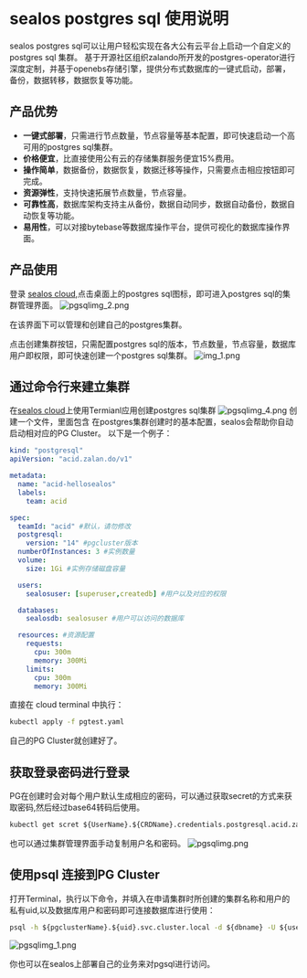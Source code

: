 # sealos postgres sql 使用说明



sealos postgres sql可以让用户轻松实现在各大公有云平台上启动一个自定义的 postgres sql 集群。 基于开源社区组织zalando所开发的postgres-operator进行深度定制，并基于openebs存储引擎，提供分布式数据库的一键式启动，部署，备份，数据转移，数据恢复等功能。

## 产品优势


* **一键式部署**，只需进行节点数量，节点容量等基本配置，即可快速启动一个高可用的postgres sql集群。
* **价格便宜**，比直接使用公有云的存储集群服务便宜15%费用。
* **操作简单**，数据备份，数据恢复，数据迁移等操作，只需要点击相应按钮即可完成。
* **资源弹性**，支持快速拓展节点数量，节点容量。
* **可靠性高**，数据库架构支持主从备份，数据自动同步，数据自动备份，数据自动恢复等功能。
* **易用性**，可以对接bytebase等数据库操作平台，提供可视化的数据库操作界面。

## 产品使用


登录 [sealos cloud](https://cloud.sealos.io),点击桌面上的postgres sql图标，即可进入postgres sql的集群管理界面。
![pgsqlimg_2.png](..%2F..%2F..%2Fimg%2Fpgsqlimg_2.png)

在该界面下可以管理和创建自己的postgres集群。

点击创建集群按钮，只需配置postgres sql的版本，节点数量，节点容量，数据库用户即权限，即可快速创建一个postgres sql集群。
![img_1.png](img_1.png)


## 通过命令行来建立集群


在[sealos cloud](https://cloud.sealos.io)上使用Termianl应用创建postgres sql集群
![pgsqlimg_4.png](..%2F..%2F..%2Fimg%2Fpgsqlimg_4.png)
创建一个文件，里面包含 在postgres集群创建时的基本配置，sealos会帮助你自动启动相对应的PG Cluster。
以下是一个例子：

```yaml
kind: "postgresql"
apiVersion: "acid.zalan.do/v1"

metadata:
  name: "acid-hellosealos"
  labels:
    team: acid

spec:
  teamId: "acid" #默认，请勿修改
  postgresql:
    version: "14" #pgcluster版本
  numberOfInstances: 3 #实例数量
  volume:
    size: 1Gi #实例存储磁盘容量

  users:
    sealosuser: [superuser,createdb] #用户以及对应的权限

  databases:
    sealosdb: sealosuser #用户可以访问的数据库

  resources: #资源配置
    requests:
      cpu: 300m
      memory: 300Mi
    limits:
      cpu: 300m
      memory: 300Mi
```
直接在 cloud terminal 中执行：
```cmd
kubectl apply -f pgtest.yaml
```
自己的PG Cluster就创建好了。

## 获取登录密码进行登录


PG在创建时会对每个用户默认生成相应的密码，可以通过获取secret的方式来获取密码,然后经过base64转码后使用。
```cmd
kubectl get scret ${UserName}.${CRDName}.credentials.postgresql.acid.zalan.do -o yaml
```
也可以通过集群管理界面手动复制用户名和密码。
![pgsqlimg.png](..%2F..%2F..%2Fimg%2Fpgsqlimg.png)

## 使用psql 连接到PG Cluster



打开Terminal，执行以下命令，并填入在申请集群时所创建的集群名称和用户的私有uid,以及数据库用户和密码即可连接数据库进行使用：
```cmd
psql -h ${pgclusterName}.${uid}.svc.cluster.local -d ${dbname} -U ${username}
```

![pgsqlimg_1.png](..%2F..%2F..%2Fimg%2Fpgsqlimg_1.png)

你也可以在sealos上部署自己的业务来对pgsql进行访问。
